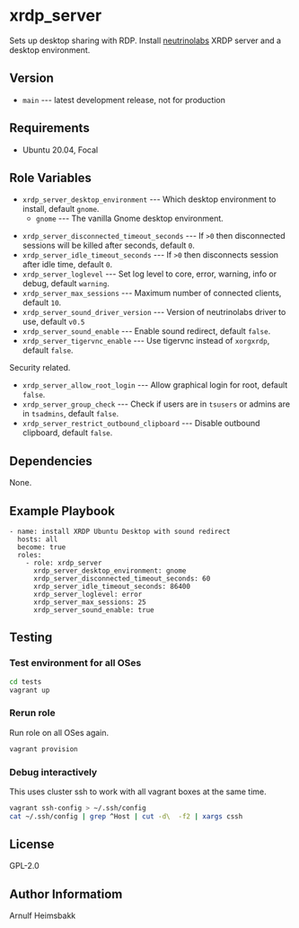 # xrdp_server

Sets up desktop sharing with RDP. Install [neutrinolabs](https://github.com/neutrinolabs) XRDP server and a desktop environment.

## Version

* `main` --- latest development release, not for production

## Requirements

* Ubuntu 20.04, Focal

## Role Variables

* `xrdp_server_desktop_environment` --- Which desktop environment to install, default `gnome`.
    * `gnome` --- The vanilla Gnome desktop environment.
<!---
* `xrdp_server_xrdp_source_build` --- Build xrdp from source, default `false`.
* `xrdp_server_xrdp_source_version` --- Version of source to use, default `v0.9.16`.
* `xrdp_server_xrdp_xorgxrdp_source_version` --- Version of source to use, default `v0.2.16`.
-->
* `xrdp_server_disconnected_timeout_seconds` --- If `>0` then disconnected sessions will be killed after seconds, default `0`.
* `xrdp_server_idle_timeout_seconds` --- If `>0` then disconnects session after idle time, default `0`.
* `xrdp_server_loglevel` --- Set log level to core, error, warning, info or debug, default `warning`.
* `xrdp_server_max_sessions` --- Maximum number of connected clients, default `10`.
* `xrdp_server_sound_driver_version` --- Version of neutrinolabs driver to use, default `v0.5`
* `xrdp_server_sound_enable` --- Enable sound redirect, default `false`.
* `xrdp_server_tigervnc_enable` --- Use tigervnc instead of `xorgxrdp`, default `false`.

Security related.

* `xrdp_server_allow_root_login` --- Allow graphical login for root, default `false`.
* `xrdp_server_group_check` --- Check if users are in `tsusers` or admins are in `tsadmins`, default `false`.
* `xrdp_server_restrict_outbound_clipboard` --- Disable outbound clipboard, default `false`.

## Dependencies

None.

## Example Playbook

    - name: install XRDP Ubuntu Desktop with sound redirect
      hosts: all
      become: true
      roles:
        - role: xrdp_server
          xrdp_server_desktop_environment: gnome
          xrdp_server_disconnected_timeout_seconds: 60
          xrdp_server_idle_timeout_seconds: 86400
          xrdp_server_loglevel: error
          xrdp_server_max_sessions: 25
          xrdp_server_sound_enable: true

## Testing

### Test environment for all OSes

```bash
cd tests
vagrant up
```

### Rerun role

Run role on all OSes again.

```bash
vagrant provision
```

### Debug interactively

This uses cluster ssh to work with all vagrant boxes at the same time.

```bash
vagrant ssh-config > ~/.ssh/config
cat ~/.ssh/config | grep ^Host | cut -d\  -f2 | xargs cssh
```

## License

GPL-2.0

## Author Informatiom

Arnulf Heimsbakk

<!---
vim: set spell spelllang=en:
-->
